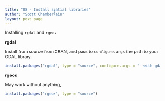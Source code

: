 ```yaml
---
title: "08 - Install spatial libraries"
author: "Scott Chamberlain"
layout: post_page
---
```

  
Installing `rgdal` and `rgeos`

__rgdal__

Install from source from CRAN, and pass to `configure.args` the path to your GDAL library. 

```r
install.packages("rgdal", type = "source", configure.args = "--with-gdal-config=/Library/Frameworks/GDAL.framework/Versions/1.11/unix/bin/gdal-config --with-proj-include=/Library/Frameworks/PROJ.framework/unix/include --with-proj-lib=/Library/Frameworks/PROJ.framework/unix/lib")
```

__rgeos__

May work without anything, 

```r
install.packages("rgeos", type = "source")
```
